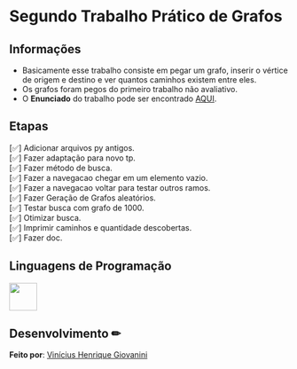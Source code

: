 # Segundo Trabalho Prático de Grafos  

## Informações

- Basicamente esse trabalho consiste em pegar um grafo, inserir o vértice de origem e destino e ver quantos caminhos existem entre eles.  
- Os grafos foram pegos do primeiro trabalho não avaliativo.  
- O **Enunciado** do trabalho pode ser encontrado [AQUI](doc/tgc-cc-tp02-2022-02.pdf).  

## Etapas

[✅] Adicionar arquivos py antigos.  
[✅] Fazer adaptação para novo tp.  
[✅] Fazer método de busca.  
[✅] Fazer a navegacao chegar em um elemento vazio.  
[✅] Fazer a navegacao voltar para testar outros ramos.  
[✅] Fazer Geração de Grafos aleatórios.  
[✅] Testar busca com grafo de 1000.  
[✅] Otimizar busca.  
[✅] Imprimir caminhos e quantidade descobertas.  
[✅] Fazer doc.  
## Linguagens de Programação

<img src="https://cdn.jsdelivr.net/gh/devicons/devicon/icons/python/python-original.svg" width="50px"/>

## Desenvolvimento ✏

**Feito por**: [Vinícius Henrique Giovanini](https://github.com/viniciushgiovanini)
